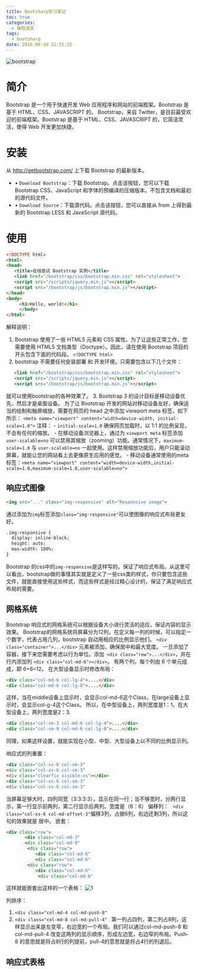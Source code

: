 ```yaml
---
title: Bootsharp学习笔记
toc: true
categories:
  - 编程语言
tags:
  - bootsharp
date: 2016-06-30 22:51:32
---
```

![bootstrap](bootstrap.png)
<!-- more -->
# 简介

Bootstrap 是一个用于快速开发 Web 应用程序和网站的前端框架。Bootstrap 是基于 HTML、CSS、JAVASCRIPT 的。
Bootstrap，来自 Twitter，是目前最受欢迎的前端框架。Bootstrap 是基于 HTML、CSS、JAVASCRIPT 的，它简洁灵活，使得 Web 开发更加快捷。

# 安装

从 http://getbootstrap.com/ 上下载 Bootstrap 的最新版本。
- •	`Download Bootstrap`：下载 Bootstrap。点击该按钮，您可以下载 Bootstrap CSS、JavaScript 和字体的预编译的压缩版本。不包含文档和最初的源代码文件。
- •	`Download Source`：下载源代码。点击该按钮，您可以直接从 from 上得到最新的 Bootstrap LESS 和 JavaScript 源代码。

# 使用

```html
<!DOCTYPE html>
<html>
<head>
   <title>在线尝试 Bootstrap 实例</title>
   <link href="/bootstrap/css/bootstrap.min.css" rel="stylesheet">
   <script src="/scripts/jquery.min.js"></script>
   <script src="/bootstrap/js/bootstrap.min.js"></script>
</head>
<body>
     <h1>Hello, world!</h1>
	 </body>
</html>
```
解释说明：
1. Bootstrap 使用了一些 HTML5 元素和 CSS 属性。为了让这些正常工作，您需要使用 HTML5 文档类型（Doctype）。因此，请在使用 Bootstrap 项目的开头包含下面的代码段。
`<!DOCTYPE html>`
2. bootstrap 不需要任何安装部署 和 开发环境，只需要包含以下几个文件：
```html
   <link href="/bootstrap/css/bootstrap.min.css" rel="stylesheet">
   <script src="/scripts/jquery.min.js"></script>
   <script src="/bootstrap/js/bootstrap.min.js"></script>
```
就可以使用bootstrap的各种效果了。
3. Bootstrap 3 的设计目标是移动设备优先，然后才是桌面设备。
为了让 Bootstrap 开发的网站对移动设备友好，确保适当的绘制和触屏缩放，需要在网页的 head 之中添加 viewport meta 标签，如下所示：
`<meta name="viewport" content="width=device-width, initial-scale=1.0">`
	注释：
	- `initial-scale=1.0` 确保网页加载时，以 1:1 的比例呈现，不会有任何的缩放。
    - 在移动设备浏览器上，通过为 `viewport meta` 标签添加 `user-scalable=no` 可以禁用其缩放（zooming）功能。通常情况下，`maximum-scale=1.0` 与 `user-scalable=no` 一起使用。这样禁用缩放功能后，用户只能滚动屏幕，就能让您的网站看上去更像原生应用的感觉。
	- 移动设备通常使用的meta标签：`<meta name="viewport" content="width=device-width,initial-scale=1.0,maximum-scale=1.0,user-scalable=no">`

## 响应式图像
```html
<img src="..." class="img-responsive" alt="Responsive image">
```
通过添加为`img`标签添加`class="img-responsive"`可以使图像的响应式布局更友好。
```html
.img-responsive {
  display: inline-block;
  height: auto;
  max-width: 100%;
}
```
Bootstrap 的css中的`img-responsive`是这样写的，保证了响应式布局。从这里可以看出，bootstrap做的事情其实就是定义了一些css类的样式，你只要包含这些文件，就能直接使用这些样式，而这些样式是经过精心设计的，保证了满足响应式布局的需要。

## 网格系统

Bootstrap 响应式的网格系统可以根据设备大小进行灵活的适应，保证内容的显示效果。
Bootstrap的网格系统将屏幕分为12列，在定义每一列的时候，可以指定一个数字，代表占用几列，bootstrap 自动用相应的比例显示他们。
`<div class="container">...</div>` 元素被添加，确保居中和最大宽度。
一旦添加了容器，接下来您需要考虑以行为单位。添加` <div class="row">...</div>`，并在行内添加列 `<div class="col-md-6"></div>`。
有两个列，每个列由 6 个单元组成，即 6+6=12。
在大型设备显示时修改布局：
```html
<div class="col-md-6 col-lg-4">....</div>
<div class="col-md-6 col-lg-8">....</div>
```

这样，当在middle设备上显示时，会显示col-md-6这个Class，在large设备上显示时，会显示col-g-4这个Class。
所以，在中型设备上，两列宽度是1：1，在大型设备上，两列宽度是2：3.
```html
<div class="col-sm-3 col-md-6 col-lg-4">....</div>
<div class="col-sm-9 col-md-6 col-lg-8">....</div>
```
同理，如果这样设置，就能实现在小型、中型、大型设备上以不同的比例显示列。

响应式的列重置：
```html
<div class="col-xs-6 col-sm-3"
<div class="col-xs-6 col-sm-3"
<div class="clearfix visible-xs"></div>
<div class="col-xs-6 col-sm-3"
<div class="col-xs-6 col-sm-3"
```
当屏幕足够大时，四列同宽（3:3:3:3），显示在同一行；当不够宽时，分两行显示，第一行显示前两列，第二行显示后两列。宽度是（6：6）
偏移列：
` <div class="col-xs-6 col-md-offset-3"`偏移3列，占据6列，右边还剩3列，所以这句的效果就是 居中。
嵌套：
```html
<div class="row">
       <div class="col-md-3"
       <div class="col-md-9"
	    <div class="row">
		   <div class="col-md-6"
		   <div class="col-md-6"
	    <div class="row">
		   <div class="col-md-6"
		    <div class="col-md-6"
```
这样就能嵌套出这样的一个表格：
![1](1.png)

列排序：
1. `<div class="col-md-4 col-md-push-8" `
2. `<div class="col-md-8 col-md-pull-4" `
第一列占四列，第二列占8列，这样显示出来是左变窄，右边宽的一个布局。我们可以通过col-md-push-8 和col-md-pull-4 改变这两列的显示顺序，形成左边宽，右边窄的布局。Push-8 的意思就是将占8行的列提前，pull-4的意思就是将占4行的列退后。

## 响应式表格
